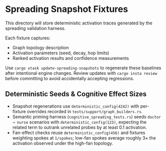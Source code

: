 # Spreading Snapshot Fixtures

This directory will store deterministic activation traces generated by the spreading validation harness.

Each fixture captures:
- Graph topology description
- Activation parameters (seed, decay, hop limits)
- Ranked activation results and confidence measurements

Use `cargo xtask update-spreading-snapshots` to regenerate these baselines after
intentional engine changes. Review updates with `cargo insta review` before
committing to avoid accidentally accepting regressions.

## Deterministic Seeds & Cognitive Effect Sizes
- Snapshot regenerations use `deterministic_config(4242)` with per-fixture overrides recorded in `tests/support/graph_builders.rs`.
- Semantic priming harness (`cognitive_spreading_tests.rs`) seeds `doctor → nurse` scenarios with `deterministic_config(123)`, expecting the related term to outrank unrelated probes by at least 0.1 activation.
- Fan-effect checks reuse `deterministic_config(456)` and fixtures weighting spokes at `1/spokes`; low-fan spokes average roughly 3× the activation observed under the high-fan topology.
